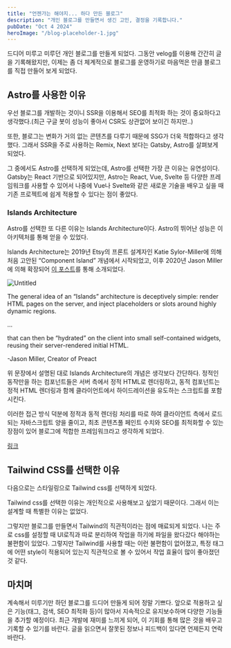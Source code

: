 ```yaml
---
title: "언젠가는 해야지... 하다 만든 블로그"
description: "개인 블로그를 만들면서 생긴 고민, 결정을 기록합니다."
pubDate: "Oct 4 2024"
heroImage: "/blog-placeholder-1.jpg"
---
```


드디어 미루고 미루던 개인 블로그를 만들게 되었다. 그동안 velog를 이용해 간간히 글을 기록해왔지만, 이제는 좀 더 체계적으로 블로그를 운영하기로 마음먹은 만큼 블로그를 직접 만들어 보게 되었다.

## Astro를 사용한 이유

우선 블로그를 개발하는 것이니 SSR을 이용해서 SEO를 최적화 하는 것이 중요하다고 생각했다.(최근 구글 봇이 성능이 좋아서 CSR도 상관없어 보이긴 하지만..)

또한, 블로그는 변화가 거의 없는 콘텐츠를 다루기 때문에 SSG가 더욱 적합하다고 생각했다. 그래서 SSR을 주로 사용하는 Remix, Next 보다는 Gatsby, Astro를 살펴보게 되었다.

그 중에서도 Astro를 선택하게 되었는데, Astro를 선택한 가장 큰 이유는 유연성이다. Gatsby는 React 기반으로 되어있지만, Astro는 React, Vue, Svelte 등 다양한 프레임워크를 사용할 수 있어서 나중에 Vue나 Svelte와 같은 새로운 기술을 배우고 싶을 때 기존 프로젝트에 쉽게 적용할 수 있다는 점이 좋았다.

### Islands Architecture

Astro를 선택한 또 다른 이유는 Islands Architecture이다. Astro의 뛰어난 성능은 이 아키텍처를 통해 얻을 수 있었다.

Islands Architecture는 2019년 Etsy의 프론트 설계자인 Katie Sylor-Miller에 의해 처음 고안된 “Component Island” 개념에서 시작되었고, 이후 2020년 Jason Miller에 의해 확장되어 [이 포스트](https://jasonformat.com/islands-architecture/)를 통해 소개되었다.

![Untitled](/islands-architecture-1.png)


<aside>
The general idea of an “Islands” architecture is deceptively simple: render HTML pages on the server, and inject placeholders or slots around highly dynamic regions. 

...

that can then be “hydrated” on the client into small self-contained widgets, reusing their server-rendered initial HTML.


-Jason Miller, Creator of Preact
</aside>

위 문장에서 설명된 대로 Islands Architecture의 개념은 생각보다 간단하다. 정적인 동작만을 하는 컴포넌트들은 서버 측에서 정적 HTML로 렌더링하고, 동적 컴포넌트는 정적 HTML 렌더링과 함께 클라이언트에서 하이드레이션을 유도하는 스크립트를 포함시킨다.

이러한 접근 방식 덕분에 정적과 동적 렌더링 처리를 따로 하여 클라이언트 측에서 로드되는 자바스크립트 양을 줄이고, 최초 콘텐츠풀 페인트 수치와 SEO를 최적화할 수 있는 장점이 있어 블로그에 적합한 프레임워크라고 생각하게 되었다.

[링크](https://github.dev/withastro/astro/blob/main/packages/astro/src/runtime/server/astro-island.ts#L53)

## Tailwind CSS를 선택한 이유
다음으로는 스타일링으로 Tailwind css를 선택하게 되었다.

Tailwind css를 선택한 이유는 개인적으로 사용해보고 싶었기 때문이다. 그래서 이는 설계할 때 특별한 이유는 없었다.

그렇지만 블로그를 만들면서 Tailwind의 직관적이라는 점에 매료되게 되었다. 나는 주로 css를 설정할 때 UI로직과 따로 분리하여 작업을 하기에 파일을 왔다갔다 해야하는 불편함이 있었다. 그렇지만 Tailwind를 사용할 때는 이런 불편함이 없어졌고, 특정 태그에 어떤 style이 적용되어 있는지 직관적으로 볼 수 있어서 작업 효율이 많이 좋아졌던 것 같다.

## 마치며
계속해서 미루기만 하던 블로그를 드디어 만들게 되어 정말 기쁘다. 앞으로 적용하고 싶은 기능(태그, 검색, SEO 최적화 등)이 많아서 지속적으로 유지보수하며 다양한 기능들을 추가할 예정이다. 최근 개발에 재미를 느끼게 되어, 이 기회를 통해 많은 것을 배우고 기록할 수 있기를 바란다. 글을 읽으면서 잘못된 정보나 피드백이 있다면 언제든지 연락바란다. 